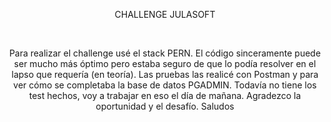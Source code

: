 <p align='center'>
    CHALLENGE JULASOFT
</p>
<br/>
<p align='center'>
    Para realizar el challenge usé el stack PERN. El código sinceramente puede ser mucho más óptimo pero estaba seguro de que lo podía resolver en el lapso que requería (en teoría). Las pruebas las realicé con Postman y para ver cómo se completaba la base de datos PGADMIN. Todavía no tiene los test hechos, voy a trabajar en eso el día de mañana. Agradezco la oportunidad y el desafío. Saludos
</p>